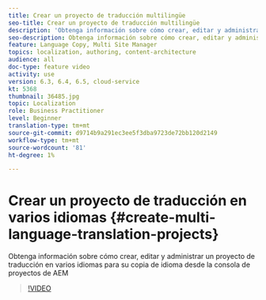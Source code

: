 ```yaml
---
title: Crear un proyecto de traducción multilingüe
seo-title: Crear un proyecto de traducción multilingüe
description: 'Obtenga información sobre cómo crear, editar y administrar un proyecto de traducción en varios idiomas para su copia de idioma desde la consola de proyectos de AEM '
seo-description: Obtenga información sobre cómo crear, editar y administrar un proyecto de traducción en varios idiomas para su copia de idioma desde la consola de proyectos de AEM
feature: Language Copy, Multi Site Manager
topics: localization, authoring, content-architecture
audience: all
doc-type: feature video
activity: use
version: 6.3, 6.4, 6.5, cloud-service
kt: 5368
thumbnail: 36485.jpg
topic: Localization
role: Business Practitioner
level: Beginner
translation-type: tm+mt
source-git-commit: d9714b9a291ec3ee5f3dba9723de72bb120d2149
workflow-type: tm+mt
source-wordcount: '81'
ht-degree: 1%

---
```



# Crear un proyecto de traducción en varios idiomas {#create-multi-language-translation-projects}

Obtenga información sobre cómo crear, editar y administrar un proyecto de traducción en varios idiomas para su copia de idioma desde la consola de proyectos de AEM

>[!VIDEO](https://video.tv.adobe.com/v/36485?quality=12&learn=on)
